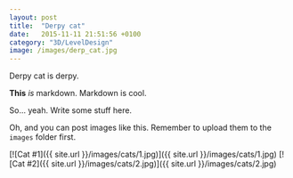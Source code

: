 ```yaml
---
layout: post
title:  "Derpy cat"
date:   2015-11-11 21:51:56 +0100
category: "3D/LevelDesign"
image: /images/derp_cat.jpg
---
```

Derpy cat is derpy.

**This** _is_ markdown. Markdown is cool.

So... yeah. Write some stuff here.

Oh, and you can post images like this. Remember to upload them to the `images` folder first.

[![Cat #1]({{ site.url }}/images/cats/1.jpg)]({{ site.url }}/images/cats/1.jpg)
[![Cat #2]({{ site.url }}/images/cats/2.jpg)]({{ site.url }}/images/cats/2.jpg)